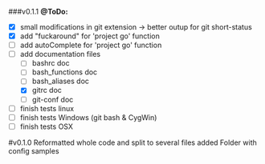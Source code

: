 ###v0.1.1
**@ToDo:**
- [x] small modifications in git extension -> better outup for git short-status
- [x] add "fuckaround" for 'project go' function
- [ ] add autoComplete for 'project go' function
- [ ] add documentation files
  - [ ] bashrc doc
  - [ ] bash_functions doc
  - [ ] bash_aliases doc
  - [x] gitrc doc
  - [ ] git-conf doc
- [ ] finish tests linux
- [ ] finish tests Windows (git bash & CygWin)
- [ ] finish tests OSX

#v0.1.0
Reformatted whole code and split to several files
added Folder with config samples